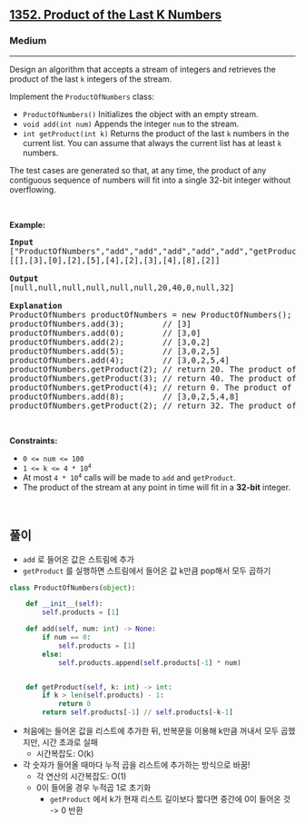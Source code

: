 <h2><a href="https://leetcode.com/problems/product-of-the-last-k-numbers/">1352. Product of the Last K Numbers</a></h2><h3>Medium</h3><hr><p>Design an algorithm that accepts a stream of integers and retrieves the product of the last <code>k</code> integers of the stream.</p>

<p>Implement the <code>ProductOfNumbers</code> class:</p>

<ul>
	<li><code>ProductOfNumbers()</code> Initializes the object with an empty stream.</li>
	<li><code>void add(int num)</code> Appends the integer <code>num</code> to the stream.</li>
	<li><code>int getProduct(int k)</code> Returns the product of the last <code>k</code> numbers in the current list. You can assume that always the current list has at least <code>k</code> numbers.</li>
</ul>

<p>The test cases are generated so that, at any time, the product of any contiguous sequence of numbers will fit into a single 32-bit integer without overflowing.</p>

<p>&nbsp;</p>
<p><strong class="example">Example:</strong></p>

<pre>
<strong>Input</strong>
[&quot;ProductOfNumbers&quot;,&quot;add&quot;,&quot;add&quot;,&quot;add&quot;,&quot;add&quot;,&quot;add&quot;,&quot;getProduct&quot;,&quot;getProduct&quot;,&quot;getProduct&quot;,&quot;add&quot;,&quot;getProduct&quot;]
[[],[3],[0],[2],[5],[4],[2],[3],[4],[8],[2]]

<strong>Output</strong>
[null,null,null,null,null,null,20,40,0,null,32]

<strong>Explanation</strong>
ProductOfNumbers productOfNumbers = new ProductOfNumbers();
productOfNumbers.add(3);        // [3]
productOfNumbers.add(0);        // [3,0]
productOfNumbers.add(2);        // [3,0,2]
productOfNumbers.add(5);        // [3,0,2,5]
productOfNumbers.add(4);        // [3,0,2,5,4]
productOfNumbers.getProduct(2); // return 20. The product of the last 2 numbers is 5 * 4 = 20
productOfNumbers.getProduct(3); // return 40. The product of the last 3 numbers is 2 * 5 * 4 = 40
productOfNumbers.getProduct(4); // return 0. The product of the last 4 numbers is 0 * 2 * 5 * 4 = 0
productOfNumbers.add(8);        // [3,0,2,5,4,8]
productOfNumbers.getProduct(2); // return 32. The product of the last 2 numbers is 4 * 8 = 32 
</pre>

<p>&nbsp;</p>
<p><strong>Constraints:</strong></p>

<ul>
	<li><code>0 &lt;= num &lt;= 100</code></li>
	<li><code>1 &lt;= k &lt;= 4 * 10<sup>4</sup></code></li>
	<li>At most <code>4 * 10<sup>4</sup></code> calls will be made to <code>add</code> and <code>getProduct</code>.</li>
	<li>The product of the stream at any point in time will fit in a <strong>32-bit</strong> integer.</li>
</ul>


<br>

## 풀이

- `add` 로 들어온 값은 스트림에 추가
- `getProduct` 를 실행하면 스트림에서 들어온 값 k만큼 pop해서 모두 곱하기

```python
class ProductOfNumbers(object):

    def __init__(self):
        self.products = [1]

    def add(self, num: int) -> None:
        if num == 0:
            self.products = [1]
        else:
            self.products.append(self.products[-1] * num)


    def getProduct(self, k: int) -> int:
        if k > len(self.products) - 1:
            return 0
        return self.products[-1] // self.products[-k-1]
```

- 처음에는 들어온 값을 리스트에 추가한 뒤, 반복문을 이용해 k만큼 꺼내서 모두 곱했지만, 시간 초과로 실패
	- 시간복잡도: O(k)
- 각 숫자가 들어올 때마다 누적 곱을 리스트에 추가하는 방식으로 바꿈!
	- 각 연산의 시간복잡도: O(1)
	- 0이 들어올 경우 누적곱 1로 초기화
		- `getProduct` 에서 k가 현재 리스트 길이보다 짧다면 중간에 0이 들어온 것 -> 0 반환